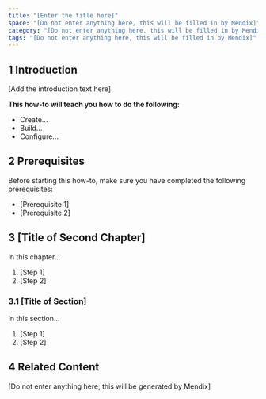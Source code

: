 ```yaml
---
title: "[Enter the title here]"
space: "[Do not enter anything here, this will be filled in by Mendix]"
category: "[Do not enter anything here, this will be filled in by Mendix]"
tags: "[Do not enter anything here, this will be filled in by Mendix]"
---
```


## 1 Introduction

[Add the introduction text here]

**This how-to will teach you how to do the following:**

* Create...
* Build...
* Configure...

## 2 Prerequisites

Before starting this how-to, make sure you have completed the following prerequisites:

* [Prerequisite 1]
* [Prerequisite 2]

## 3 [Title of Second Chapter]

In this chapter...

1. [Step 1]
2. [Step 2]

### 3.1 [Title of Section]

In this section...

1. [Step 1]
2. [Step 2]

## 4 Related Content

[Do not enter anything here, this will be generated by Mendix]

